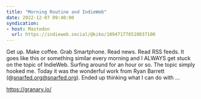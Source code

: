 ```yaml
---
title: "Morning Routine and IndieWeb"
date: 2022-12-07 09:40:00
syndication: 
- host: Mastodon
  url: https://indieweb.social/@kiko/109471776510837100 
---
```


Get up. Make coffee. Grab Smartphone. Read news. Read RSS feeds. It goes like this or something similar every morning and I ALWAYS get stuck on the topic of IndieWeb. Surfing around for an hour or so. The topic simply hooked me. Today it was the wonderful work from Ryan Barrett (@snarfed.org@snarfed.org). Ended up thinking what I can do with ...

https://granary.io/
